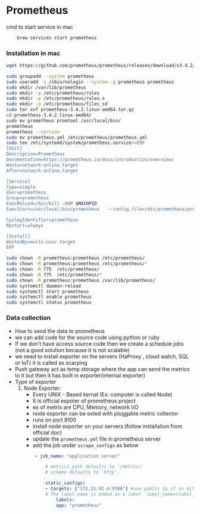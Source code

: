 # Prometheus

cmd to start service in mac
```bash
    brew services start prometheus
```

### Installation in mac
```bash
wget https://github.com/prometheus/prometheus/releases/download/v3.4.2/prometheus-3.4.2.linux-amd64.tar.gz

sudo groupadd --system prometheus
sudo useradd -s /sbin/nologin --system -g prometheus prometheus
sudo mkdir /var/lib/prometheus
sudo mkdir -p /etc/prometheus/rules
sudo mkdir -p /etc/prometheus/rules.s
sudo mkdir -p /etc/prometheus/files_sd
sudo tar xvf prometheus-3.4.2.linux-amd64.tar.gz
cd prometheus-3.4.2.linux-amd64/
sudo mv prometheus promtool /usr/local/bin/
prometheus
prometheus --version
sudo mv prometheus.yml /etc/prometheus/prometheus.yml
sudo tee /etc/systemd/system/prometheus.service<<EOF
[Unit]
Description=Prometheus
Documentation=https://prometheus.io/docs/introduction/overview/
Wants=network-online.target
After=network-online.target

[Service]
Type=simple
User=prometheus
Group=prometheus
ExecReload=/bin/kill -HUP $MAINPID
ExecStart=/usr/local/bin/prometheus   --config.file=/etc/prometheus/prometheus.yml   --storage.tsdb.path=/var/lib/prometheus   --web.console.templates=/etc/prometheus/consoles   --web.console.libraries=/etc/prometheus/console_libraries   --web.listen-address=0.0.0.0:9090   --web.external-url=

SyslogIdentifier=prometheus
Restart=always

[Install]
WantedBy=multi-user.target
EOF

sudo chown -R prometheus:prometheus /etc/prometheus/
sudo chown -R prometheus:prometheus /etc/prometheus/*
sudo chown -R 775  /etc/prometheus/
sudo chown -R 775  /etc/prometheus/*
sudo chown -R prometheus:prometheus /var/lib/prometheus/
sudo systemctl daemon-reload
sudo systemctl start prometheus
sudo systemctl enable prometheus
sudo systemctl status prometheus
```
### Data collection
- How to send the data to prometheus
- we can add code for the source code using python or ruby
- If we don't have access source code then we create a schedule jobs (not a good solution because it is not scalable)
- we need to install exporter on the servers (HaProxy , cloud watch, SQL or IoT) it is called as scarping
- Push gateway act as temp storage where the app can send the metrics to it but then it has built in exporter(internal exporter)
- Type of exporter
    1. Node Exporter:
        - Every UNIX - Based kernal (Ex: computer is called Node)
        - It is official expoter of prometheus project
        - ex of metrix are CPU, Memory, network I/O
        - node exporter can be exted with pluggable metric collector
        - runs on port 9100
        - install node exporter on your servers (follow installation from official doc)
        - update the `prometheus.yml` file in prometheus server
        - add the job under `scrape_configs` as below
        ```yml
            - job_name: "application server"

                # metrics_path defaults to '/metrics'
                # scheme defaults to 'http'.

                static_configs:
                - targets: ["172.31.92.4:9100"] #use public Ip if in diff network or else use private IP
                # The label name is added as a label `label_name=<label_value>` to any timeseries scraped from this config.
                    labels:
                    app: "prometheus"
        ```
